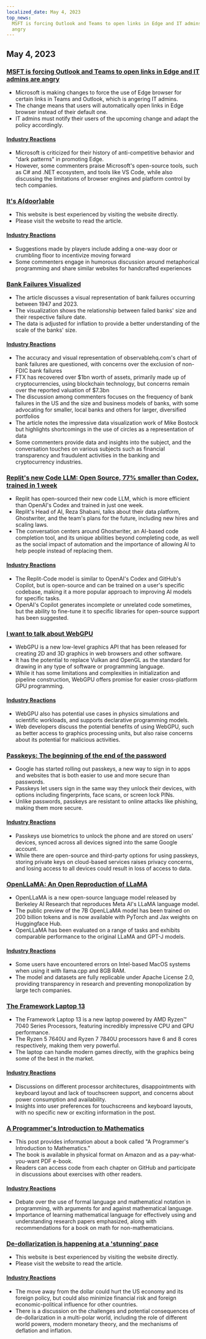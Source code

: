 ```yaml
---
localized_date: May 4, 2023
top_news:
  MSFT is forcing Outlook and Teams to open links in Edge and IT admins are
  angry
---
```




## May 4, 2023

### [MSFT is forcing Outlook and Teams to open links in Edge and IT admins are angry](https://www.theverge.com/2023/5/3/23709297/microsoft-edge-force-outlook-teams-web-links-open)

- Microsoft is making changes to force the use of Edge browser for certain links in Teams and Outlook, which is angering IT admins.
- The change means that users will automatically open links in Edge browser instead of their default one.
- IT admins must notify their users of the upcoming change and adapt the policy accordingly.

#### [Industry Reactions](http://news.ycombinator.com/item?id=35800158)

- Microsoft is criticized for their history of anti-competitive behavior and "dark patterns" in promoting Edge.
- However, some commenters praise Microsoft's open-source tools, such as C# and .NET ecosystem, and tools like VS Code, while also discussing the limitations of browser engines and platform control by tech companies.

### [It's A(door)able](https://ncase.me/door/)

- This website is best experienced by visiting the website directly.
- Please visit the website to read the article.

#### [Industry Reactions](http://news.ycombinator.com/item?id=35800492)

- Suggestions made by players include adding a one-way door or crumbling floor to incentivize moving forward
- Some commenters engage in humorous discussion around metaphorical programming and share similar websites for handcrafted experiences

### [Bank Failures Visualized](https://observablehq.com/@mbostock/bank-failures)

- The article discusses a visual representation of bank failures occurring between 1947 and 2023.
- The visualization shows the relationship between failed banks' size and their respective failure date.
- The data is adjusted for inflation to provide a better understanding of the scale of the banks' size.

#### [Industry Reactions](http://news.ycombinator.com/item?id=35795975)

- The accuracy and visual representation of observablehq.com's chart of bank failures are questioned, with concerns over the exclusion of non-FDIC bank failures
- FTX has recovered over $1bn worth of assets, primarily made up of cryptocurrencies, using blockchain technology, but concerns remain over the reported valuation of $7.3bn
- The discussion among commenters focuses on the frequency of bank failures in the US and the size and business models of banks, with some advocating for smaller, local banks and others for larger, diversified portfolios
- The article notes the impressive data visualization work of Mike Bostock but highlights shortcomings in the use of circles as a representation of data
- Some commenters provide data and insights into the subject, and the conversation touches on various subjects such as financial transparency and fraudulent activities in the banking and cryptocurrency industries.

### [Replit's new Code LLM: Open Source, 77% smaller than Codex, trained in 1 week](https://www.latent.space/p/reza-shabani#details)

- Replit has open-sourced their new code LLM, which is more efficient than OpenAI's Codex and trained in just one week.
- Replit's Head of AI, Reza Shabani, talks about their data platform, Ghostwriter, and the team's plans for the future, including new hires and scaling laws.
- The conversation centers around Ghostwriter, an AI-based code completion tool, and its unique abilities beyond completing code, as well as the social impact of automation and the importance of allowing AI to help people instead of replacing them.

#### [Industry Reactions](http://news.ycombinator.com/item?id=35803435)

- The Replit-Code model is similar to OpenAI's Codex and GitHub's Copilot, but is open-source and can be trained on a user's specific codebase, making it a more popular approach to improving AI models for specific tasks.
- OpenAI's Copilot generates incomplete or unrelated code sometimes, but the ability to fine-tune it to specific libraries for open-source support has been suggested.

### [I want to talk about WebGPU](https://cohost.org/mcc/post/1406157-i-want-to-talk-about-webgpu)

- WebGPU is a new low-level graphics API that has been released for creating 2D and 3D graphics in web browsers and other software.
- It has the potential to replace Vulkan and OpenGL as the standard for drawing in any type of software or programming language.
- While it has some limitations and complexities in initialization and pipeline construction, WebGPU offers promise for easier cross-platform GPU programming.

#### [Industry Reactions](http://news.ycombinator.com/item?id=35800988)

- WebGPU also has potential use cases in physics simulations and scientific workloads, and supports declarative programming models.
- Web developers discuss the potential benefits of using WebGPU, such as better access to graphics processing units, but also raise concerns about its potential for malicious activities.

### [Passkeys: The beginning of the end of the password](https://blog.google/technology/safety-security/the-beginning-of-the-end-of-the-password/)

- Google has started rolling out passkeys, a new way to sign in to apps and websites that is both easier to use and more secure than passwords.
- Passkeys let users sign in the same way they unlock their devices, with options including fingerprints, face scans, or screen lock PINs.
- Unlike passwords, passkeys are resistant to online attacks like phishing, making them more secure.

#### [Industry Reactions](http://news.ycombinator.com/item?id=35801392)

- Passkeys use biometrics to unlock the phone and are stored on users' devices, synced across all devices signed into the same Google account.
- While there are open-source and third-party options for using passkeys, storing private keys on cloud-based services raises privacy concerns, and losing access to all devices could result in loss of access to data.

### [OpenLLaMA: An Open Reproduction of LLaMA](https://github.com/openlm-research/open_llama)

- OpenLLaMA is a new open-source language model released by Berkeley AI Research that reproduces Meta AI's LLaMA language model.
- The public preview of the 7B OpenLLaMA model has been trained on 200 billion tokens and is now available with PyTorch and Jax weights on Huggingface Hub.
- OpenLLaMA has been evaluated on a range of tasks and exhibits comparable performance to the original LLaMA and GPT-J models.

#### [Industry Reactions](http://news.ycombinator.com/item?id=35798888)

- Some users have encountered errors on Intel-based MacOS systems when using it with llama.cpp and 8GB RAM.
- The model and datasets are fully replicable under Apache License 2.0, providing transparency in research and preventing monopolization by large tech companies.

### [The Framework Laptop 13](https://frame.work/blog/announcing-the-framework-laptop-13-powered-by-amd-ryzen)

- The Framework Laptop 13 is a new laptop powered by AMD Ryzen™ 7040 Series Processors, featuring incredibly impressive CPU and GPU performance.
- The Ryzen 5 7640U and Ryzen 7 7840U processors have 6 and 8 cores respectively, making them very powerful.
- The laptop can handle modern games directly, with the graphics being some of the best in the market.

#### [Industry Reactions](http://news.ycombinator.com/item?id=35802210)

- Discussions on different processor architectures, disappointments with keyboard layout and lack of touchscreen support, and concerns about power consumption and availability.
- Insights into user preferences for touchscreens and keyboard layouts, with no specific new or exciting information in the post.

### [A Programmer's Introduction to Mathematics](https://pimbook.org)

- This post provides information about a book called "A Programmer's Introduction to Mathematics."
- The book is available in physical format on Amazon and as a pay-what-you-want PDF e-book.
- Readers can access code from each chapter on GitHub and participate in discussions about exercises with other readers.

#### [Industry Reactions](http://news.ycombinator.com/item?id=35800136)

- Debate over the use of formal language and mathematical notation in programming, with arguments for and against mathematical language.
- Importance of learning mathematical language for effectively using and understanding research papers emphasized, along with recommendations for a book on math for non-mathematicians.

### [De-dollarization is happening at a 'stunning' pace](https://www.bloomberg.com/news/articles/2023-04-18/de-dollarization-is-happening-at-a-stunning-pace-jen-says)

- This website is best experienced by visiting the website directly.
- Please visit the website to read the article.

#### [Industry Reactions](http://news.ycombinator.com/item?id=35796915)

- The move away from the dollar could hurt the US economy and its foreign policy, but could also minimize financial risk and foreign economic-political influence for other countries.
- There is a discussion on the challenges and potential consequences of de-dollarization in a multi-polar world, including the role of different world powers, modern monetary theory, and the mechanisms of deflation and inflation.

</Steps>
